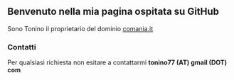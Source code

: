 ## Benvenuto nella mia pagina ospitata su GitHub

Sono Tonino il proprietario del dominio [comania.it](https://www.comania.it)

### Contatti

Per qualsiasi richiesta non esitare a contattarmi **tonino77 (AT) gmail (DOT) com**

